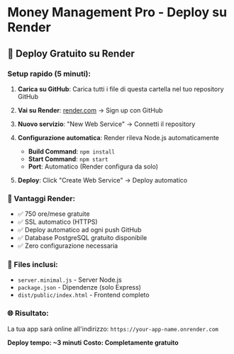 # Money Management Pro - Deploy su Render

## 🚀 Deploy Gratuito su Render

### Setup rapido (5 minuti):

1. **Carica su GitHub**: Carica tutti i file di questa cartella nel tuo repository GitHub

2. **Vai su Render**: [render.com](https://render.com) → Sign up con GitHub

3. **Nuovo servizio**: "New Web Service" → Connetti il repository

4. **Configurazione automatica**: Render rileva Node.js automaticamente
   - **Build Command**: `npm install`
   - **Start Command**: `npm start`
   - **Port**: Automatico (Render configura da solo)

5. **Deploy**: Click "Create Web Service" → Deploy automatico

### 🎯 Vantaggi Render:
- ✅ 750 ore/mese gratuite
- ✅ SSL automatico (HTTPS)
- ✅ Deploy automatico ad ogni push GitHub
- ✅ Database PostgreSQL gratuito disponibile
- ✅ Zero configurazione necessaria

### 📁 Files inclusi:
- `server.minimal.js` - Server Node.js
- `package.json` - Dipendenze (solo Express)
- `dist/public/index.html` - Frontend completo

### 🌐 Risultato:
La tua app sarà online all'indirizzo: `https://your-app-name.onrender.com`

**Deploy tempo: ~3 minuti**
**Costo: Completamente gratuito**